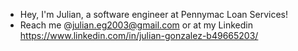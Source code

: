- Hey, I'm Julian, a software engineer at Pennymac Loan Services!
- Reach me @julian.eg2003@gmail.com or at my Linkedin https://www.linkedin.com/in/julian-gonzalez-b49665203/

<!---
jgonz671/jgonz671 is a ✨ special ✨ repository because its `README.md` (this file) appears on your GitHub profile.
You can click the Preview link to take a look at your changes.
--->
